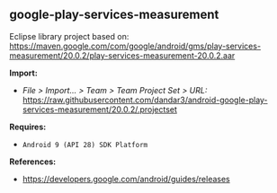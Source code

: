 ## google-play-services-measurement

Eclipse library project based on:<br/>
https://maven.google.com/com/google/android/gms/play-services-measurement/20.0.2/play-services-measurement-20.0.2.aar

**Import:**
- _File > Import... > Team > Team Project Set > URL:_<br/>
  https://raw.githubusercontent.com/dandar3/android-google-play-services-measurement/20.0.2/.projectset

**Requires:**
- `Android 9 (API 28) SDK Platform`

**References:**
- https://developers.google.com/android/guides/releases